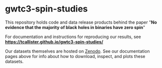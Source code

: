 # gwtc3-spin-studies

This repository holds code and data release products behind the paper "**No evidence that the majority of black holes in binaries have zero spin**"

For documentation and instructions for reproducing our results, see  
**https://tcallister.github.io/gwtc3-spin-studies/**

Our datasets themselves are hosted on [Zenodo](https://doi.org/10.5281/zenodo.6505273). 
See our documentation pages above for info about how to download, inspect, and plots these datasets.
